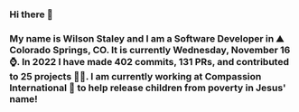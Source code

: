 ### Hi there 👋

### My name is Wilson Staley and I am a Software Developer in ⛰ Colorado Springs, CO.  It is currently Wednesday, November 16 ⌚. In 2022 I have made 402 commits, 131 PRs, and contributed to 25 projects 👨‍💻. I am currently working at Compassion International 🏢 to help release children from poverty in Jesus' name!
